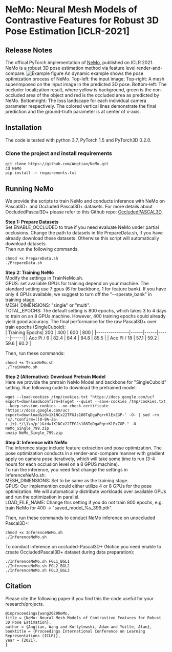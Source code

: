 # NeMo: Neural Mesh Models of Contrastive Features for Robust 3D Pose Estimation [ICLR-2021]

## Release Notes
The offical PyTorch implementation of [NeMo](https://openreview.net/pdf?id=pmj131uIL9H), published on ICLR 2021. NeMo is a robust 3D pose estimation method via feature level render-and-compare.
![Example figure](https://github.com/Angtian/NeMo/blob/main/example.gif)
An dynamic example shows the pose optimization process of NeMo. Top-left: the input image; Top-right: A mesh superimposed on the input image in the predicted 3D pose. Bottom-left: The occluder localization result, where yellow is background, green is the non-occluded area of the object and red is the occluded area as predicted by NeMo. Bottomright: The loss landscape for each individual camera parameter respectively. The colored vertical lines demonstrate the final prediction and the ground-truth parameter is at center of x-axis.

## Installation
The code is tested with python 3.7, PyTorch 1.5 and PyTorch3D 0.2.0.

### Clone the project and install requirements
```
git clone https://github.com/Angtian/NeMo.git
cd NeMo
pip install -r requirements.txt
```

## Running NeMo
We provide the scripts to train NeMo and conducts inference with NeMo on Pascal3D+ and Occluded Pascal3D+ datasets. For more details about OccludedPascal3D+ please refer to this Github repo: [OccludedPASCAL3D](https://github.com/Angtian/OccludedPASCAL3D).

**Step 1: Prepare Datasets**  
Set ENABLE_OCCLUDED to true if you need evaluate NeMo under partial occlusions. Change the path to datasets in file PrepareData.sh, if you have already download these datasets. Otherwise this script will automatically download datasets.  
Then run the following commands.
```
chmod +x PrepareData.sh
./PrepareData.sh
```

**Step 2: Training NeMo**  
Modify the settings in TrainNeMo.sh.  
GPUS: set avaliable GPUs for training depend on your machine. The standard setting use 7 gpus (6 for backbone, 1 for feature bank). If you have only 4 GPUs available, we suggest to turn off the "--sperate_bank" in training stage.   
MESH_DIMENSIONS: "single" or "multi".  
TOTAL_EPOCHS: The default setting is 800 epochs, which takes 3 to 4 days to train on an 8 GPUs machine. However, 400 training epochs could already yield good accuracy. The final performance for the raw Pascal3D+ over train epochs (SingleCuboid):  
| Training Epochs| 200  | 400  | 600  | 800  |
|----------------|------|------|------|------|
| Acc Pi / 6     | 82.4 | 84.4 | 84.8 | 85.5 |
| Acc Pi / 18    | 57.1 | 59.2 | 59.6 | 60.2 |  

Then, run these commands:  
```
chmod +x TrainNeMo.sh
./TrainNeMo.sh
```

**Step 2 (Alternative): Download Pretrain Model**  
Here we provide the pretrain NeMo Model and backbone for "SingleCuboid" setting. Run following code to download the pretrained model:
```
wget --load-cookies /tmp/cookies.txt "https://docs.google.com/uc?export=download&confirm=$(wget --quiet --save-cookies /tmp/cookies.txt --keep-session-cookies --no-check-certificate 'https://docs.google.com/uc?export=download&id=1X1NCx22TFGJs108TqDgaPqrrKlExZGP-' -O- | sed -rn 's/.*confirm=([0-9A-Za-z_]+).*/\1\n/p')&id=1X1NCx22TFGJs108TqDgaPqrrKlExZGP-" -O NeMo_Single_799.zip
unzip NeMo_Single_799.zip
```


**Step 3: Inference with NeMo**  
The inference stage include feature extraction and pose optimization. The pose optimization conducts in a render-and-compare manner with gradient apply on camera pose iteratively, which will take some time to run (3-4 hours for each occlusion level on a 8 GPUS machine).  
To run the inference, you need first change the settings in InferenceNeMo.sh:  
MESH_DIMENSIONS: Set to be same as the training stage.  
GPUS: Our implemention could either utilize 4 or 8 GPUs for the pose optimization. We will automatically distribute workloads over available GPUs and run the optimization in parallel.  
LOAD_FILE_NAME: Change this setting if you do not train 800 epochs, e.g. train NeMo for 400 -> "saved_model_%s_399.pth".  

Then, run these commands to conduct NeMo inference on unoccluded Pascal3D+:
```
chmod +x InferenceNeMo.sh
./InferenceNeMo.sh
```
To conduct inference on occluded-Pascal3D+ (Notice you need enable to create OccludedPascal3D+ dataset during data preparation):
```
./InferenceNeMo.sh FGL1_BGL1
./InferenceNeMo.sh FGL2_BGL2
./InferenceNeMo.sh FGL3_BGL3
```

## Citation
Please cite the following paper if you find this the code useful for your research/projects.
```
@inproceedings{wang2020NeMo,
title = {NeMo: Neural Mesh Models of Contrastive Features for Robust 3D Pose Estimation},
author = {Angtian, Wang and Kortylewski, Adam and Yuille, Alan},
booktitle = {Proceedings International Conference on Learning Representations (ICLR)},
year = {2021},
}
```

